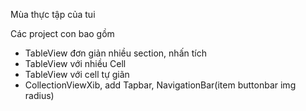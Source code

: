  Mùa thực tập của tui

Các project con bao gồm
- TableView đơn giản nhiều section, nhấn tích
- TableView với nhiều Cell
- TableView với cell tự giãn
- CollectionViewXib, add Tapbar, NavigationBar(item buttonbar img radius) 
